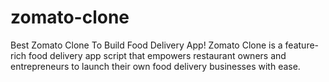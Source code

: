 # zomato-clone
Best Zomato Clone To Build Food Delivery App! Zomato Clone is a feature-rich food delivery app script that empowers restaurant owners and entrepreneurs to launch their own food delivery businesses with ease.
